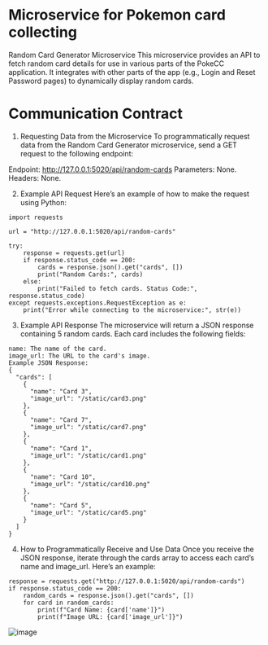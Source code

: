 # Microservice for Pokemon card collecting
Random Card Generator Microservice This microservice provides an API to fetch random card details for use in various parts of the PokeCC application. It integrates with other parts of the app (e.g., Login and Reset Password pages) to dynamically display random cards.

# Communication Contract

1. Requesting Data from the Microservice
To programmatically request data from the Random Card Generator microservice, send a GET request to the following endpoint:

Endpoint: http://127.0.0.1:5020/api/random-cards
Parameters: None.
Headers: None.

2. Example API Request
Here’s an example of how to make the request using Python:
```
import requests

url = "http://127.0.0.1:5020/api/random-cards"

try:
    response = requests.get(url)
    if response.status_code == 200:
        cards = response.json().get("cards", [])
        print("Random Cards:", cards)
    else:
        print("Failed to fetch cards. Status Code:", response.status_code)
except requests.exceptions.RequestException as e:
    print("Error while connecting to the microservice:", str(e))
```

3. Example API Response
The microservice will return a JSON response containing 5 random cards. Each card includes the following fields:
```
name: The name of the card.
image_url: The URL to the card's image.
Example JSON Response:
{
  "cards": [
    {
      "name": "Card 3",
      "image_url": "/static/card3.png"
    },
    {
      "name": "Card 7",
      "image_url": "/static/card7.png"
    },
    {
      "name": "Card 1",
      "image_url": "/static/card1.png"
    },
    {
      "name": "Card 10",
      "image_url": "/static/card10.png"
    },
    {
      "name": "Card 5",
      "image_url": "/static/card5.png"
    }
  ]
}
```

4. How to Programmatically Receive and Use Data Once you receive the JSON response, iterate through the cards array to access each card’s name and image_url. 
Here’s an example:
```
response = requests.get("http://127.0.0.1:5020/api/random-cards")
if response.status_code == 200:
    random_cards = response.json().get("cards", [])
    for card in random_cards:
        print(f"Card Name: {card['name']}")
        print(f"Image URL: {card['image_url']}")
```

![image](https://github.com/user-attachments/assets/242274d2-c030-42d8-a71a-401369048701)



        
